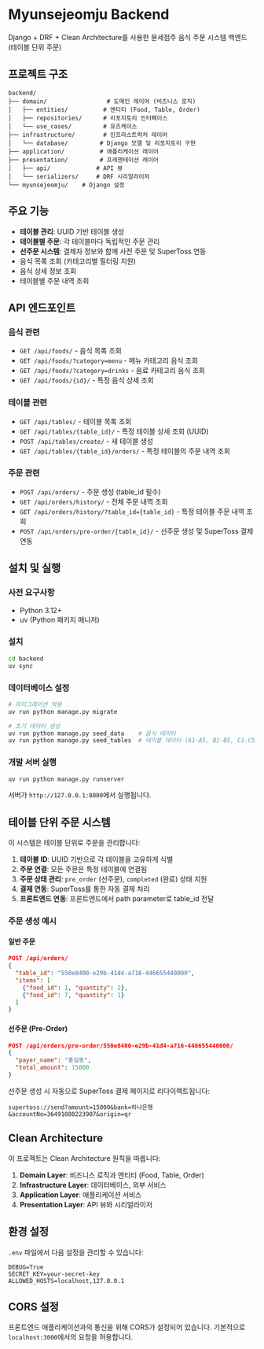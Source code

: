# Myunsejeomju Backend

Django + DRF + Clean Architecture를 사용한 뮨세점주 음식 주문 시스템 백엔드 (테이블 단위 주문)

## 프로젝트 구조

```
backend/
├── domain/                 # 도메인 레이어 (비즈니스 로직)
│   ├── entities/          # 엔티티 (Food, Table, Order)
│   ├── repositories/      # 리포지토리 인터페이스
│   └── use_cases/         # 유즈케이스
├── infrastructure/        # 인프라스트럭처 레이어
│   └── database/         # Django 모델 및 리포지토리 구현
├── application/          # 애플리케이션 레이어
├── presentation/         # 프레젠테이션 레이어
│   ├── api/             # API 뷰
│   └── serializers/     # DRF 시리얼라이저
└── myunsejeomju/    # Django 설정
```

## 주요 기능

- **테이블 관리**: UUID 기반 테이블 생성
- **테이블별 주문**: 각 테이블마다 독립적인 주문 관리
- **선주문 시스템**: 결제자 정보와 함께 사전 주문 및 SuperToss 연동
- 음식 목록 조회 (카테고리별 필터링 지원)
- 음식 상세 정보 조회
- 테이블별 주문 내역 조회

## API 엔드포인트

### 음식 관련
- `GET /api/foods/` - 음식 목록 조회
- `GET /api/foods/?category=menu` - 메뉴 카테고리 음식 조회
- `GET /api/foods/?category=drinks` - 음료 카테고리 음식 조회
- `GET /api/foods/{id}/` - 특정 음식 상세 조회

### 테이블 관련
- `GET /api/tables/` - 테이블 목록 조회
- `GET /api/tables/{table_id}/` - 특정 테이블 상세 조회 (UUID)
- `POST /api/tables/create/` - 새 테이블 생성
- `GET /api/tables/{table_id}/orders/` - 특정 테이블의 주문 내역 조회

### 주문 관련
- `POST /api/orders/` - 주문 생성 (table_id 필수)
- `GET /api/orders/history/` - 전체 주문 내역 조회
- `GET /api/orders/history/?table_id={table_id}` - 특정 테이블 주문 내역 조회
- `POST /api/orders/pre-order/{table_id}/` - 선주문 생성 및 SuperToss 결제 연동

## 설치 및 실행

### 사전 요구사항
- Python 3.12+
- uv (Python 패키지 매니저)

### 설치
```bash
cd backend
uv sync
```

### 데이터베이스 설정
```bash
# 마이그레이션 적용
uv run python manage.py migrate

# 초기 데이터 생성
uv run python manage.py seed_data    # 음식 데이터
uv run python manage.py seed_tables  # 테이블 데이터 (A1-A5, B1-B5, C1-C5)
```

### 개발 서버 실행
```bash
uv run python manage.py runserver
```

서버가 `http://127.0.0.1:8000`에서 실행됩니다.

## 테이블 단위 주문 시스템

이 시스템은 테이블 단위로 주문을 관리합니다:

1. **테이블 ID**: UUID 기반으로 각 테이블을 고유하게 식별
2. **주문 연결**: 모든 주문은 특정 테이블에 연결됨
3. **주문 상태 관리**: `pre_order` (선주문), `completed` (완료) 상태 지원
4. **결제 연동**: SuperToss를 통한 자동 결제 처리
5. **프론트엔드 연동**: 프론트엔드에서 path parameter로 table_id 전달

### 주문 생성 예시

#### 일반 주문
```json
POST /api/orders/
{
  "table_id": "550e8400-e29b-41d4-a716-446655440000",
  "items": [
    {"food_id": 1, "quantity": 2},
    {"food_id": 7, "quantity": 1}
  ]
}
```

#### 선주문 (Pre-Order)
```json
POST /api/orders/pre-order/550e8400-e29b-41d4-a716-446655440000/
{
  "payer_name": "홍길동",
  "total_amount": 15000
}
```

선주문 생성 시 자동으로 SuperToss 결제 페이지로 리다이렉트됩니다:
```
supertoss://send?amount=15000&bank=하나은행&accountNo=36491080223907&origin=qr
```

## Clean Architecture

이 프로젝트는 Clean Architecture 원칙을 따릅니다:

1. **Domain Layer**: 비즈니스 로직과 엔티티 (Food, Table, Order)
2. **Infrastructure Layer**: 데이터베이스, 외부 서비스
3. **Application Layer**: 애플리케이션 서비스
4. **Presentation Layer**: API 뷰와 시리얼라이저

## 환경 설정

`.env` 파일에서 다음 설정을 관리할 수 있습니다:

```
DEBUG=True
SECRET_KEY=your-secret-key
ALLOWED_HOSTS=localhost,127.0.0.1
```

## CORS 설정

프론트엔드 애플리케이션과의 통신을 위해 CORS가 설정되어 있습니다.
기본적으로 `localhost:3000`에서의 요청을 허용합니다.